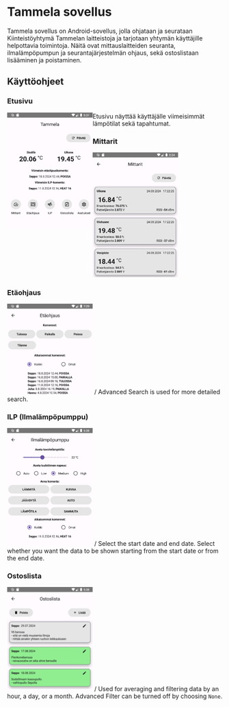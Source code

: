 # Tammela sovellus
<p align="middle">
</p>

Tammela sovellus on Android-sovellus, jolla ohjataan ja seurataan Kiinteistöyhtymä Tammelan laitteistoja ja tarjotaan yhtymän käyttäjille helpottavia toimintoja.
Näitä ovat mittauslaitteiden seuranta, ilmalämpöpumpun ja seurantajärjestelmän ohjaus, sekä ostoslistaan lisääminen ja poistaminen.


## Käyttöohjeet

### Etusivu
<img src="Docs/1.png" align="left" alt="Start Screen" style="width:200px;"/>
Etusivu näyttää käyttäjälle viimeisimmät lämpötilat sekä tapahtumat.

### Mittarit
<img src="Docs/5.png" alt="Tooltip" style="width:200px;"/>

### Etäohjaus
<img src="Docs/9.png" alt="Tooltip" style="width:200px;"/> /
Advanced Search is used for more detailed search.

### ILP (Ilmalämpöpumppu)
<img src="Docs/3.png" alt="Tooltip" style="width:200px;"/> /
Select the start date and end date. Select whether you want the data to be shown starting from the start date or from the end date.

### Ostoslista
<img src="Docs/4.png" alt="Tooltip" style="width:200px;"/> /
Used for averaging and filtering data by an hour, a day, or a month. Advanced Filter can be turned off by choosing `None`.
